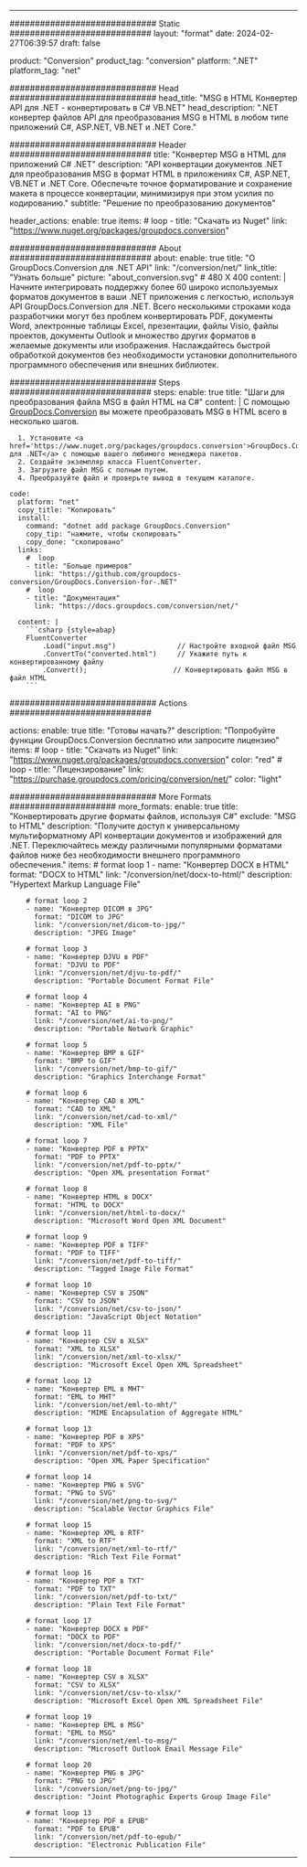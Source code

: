  
---
############################# Static ############################
layout: "format"
date: 2024-02-27T06:39:57
draft: false

product: "Conversion"
product_tag: "conversion"
platform: ".NET"
platform_tag: "net"

############################# Head #############################
head_title: "MSG в HTML Конвертер API для .NET - конвертировать в C# VB.NET"
head_description: ".NET конвертер файлов API для преобразования MSG в HTML в любом типе приложений C#, ASP.NET, VB.NET и .NET Core."

############################# Header ############################
title: "Конвертер MSG в HTML для приложений C# .NET" 
description: "API конвертации документов .NET для преобразования MSG в формат HTML в приложениях C#, ASP.NET, VB.NET и .NET Core. Обеспечьте точное форматирование и сохранение макета в процессе конвертации, минимизируя при этом усилия по кодированию." 
subtitle: "Решение по преобразованию документов" 

header_actions:
  enable: true
  items:
    #  loop
    - title: "Скачать из Nuget"
      link: "https://www.nuget.org/packages/groupdocs.conversion"


############################# About ############################
about:
    enable: true
    title: "О GroupDocs.Conversion для .NET API"
    link: "/conversion/net/"
    link_title: "Узнать больше"
    picture: "about_conversion.svg" # 480 X 400
    content: |
      Начните интегрировать поддержку более 60 широко используемых форматов документов в ваши .NET приложения с легкостью, используя API GroupDocs.Conversion для .NET. Всего несколькими строками кода разработчики могут без проблем конвертировать PDF, документы Word, электронные таблицы Excel, презентации, файлы Visio, файлы проектов, документы Outlook и множество других форматов в желаемые документы или изображения. Наслаждайтесь быстрой обработкой документов без необходимости установки дополнительного программного обеспечения или внешних библиотек.


############################# Steps ############################
steps:
    enable: true
    title: "Шаги для преобразования файла MSG в файл HTML на C#" 
    content: |
      С помощью <a href='https://products.groupdocs.com/conversion/net/'>GroupDocs.Conversion</a> вы можете преобразовать MSG в HTML всего в несколько шагов.
      
      1. Установите <a href='https://www.nuget.org/packages/groupdocs.conversion'>GroupDocs.Conversion для .NET</a> с помощью вашего любимого менеджера пакетов. 
      2. Создайте экземпляр класса FluentConverter.  
      3. Загрузите файл MSG с полным путем. 
      4. Преобразуйте файл и проверьте вывод в текущем каталоге. 
   
    code:
      platform: "net"
      copy_title: "Копировать"
      install:
        command: "dotnet add package GroupDocs.Conversion"
        copy_tip: "нажмите, чтобы скопировать"
        copy_done: "скопировано"
      links:
        #  loop
        - title: "Больше примеров"
          link: "https://github.com/groupdocs-conversion/GroupDocs.Conversion-for-.NET"
        #  loop
        - title: "Документация"
          link: "https://docs.groupdocs.com/conversion/net/"
          
      content: |
        ```csharp {style=abap}
        FluentConverter
            .Load("input.msg")               // Настройте входной файл MSG
            .ConvertTo("converted.html")     // Укажите путь к конвертированному файлу
            .Convert();                     // Конвертировать файл MSG в файл HTML        
        ```            

############################# Actions ############################

actions:
  enable: true
  title: "Готовы начать?"
  description: "Попробуйте функции GroupDocs.Conversion бесплатно или запросите лицензию"
  items:
    #  loop
    - title: "Скачать из Nuget"
      link: "https://www.nuget.org/packages/groupdocs.conversion"
      color: "red"
        #  loop
    - title: "Лицензирование"
      link: "https://purchase.groupdocs.com/pricing/conversion/net/"
      color: "light"


############################# More Formats #####################
more_formats:
    enable: true
    title: "Конвертировать другие форматы файлов, используя C#"
    exclude: "MSG to HTML"
    description: "Получите доступ к универсальному мультиформатному API конвертации документов и изображений для .NET. Переключайтесь между различными популярными форматами файлов ниже без необходимости внешнего программного обеспечения."
    items: 
        # format loop 1
        - name: "Конвертер DOCX в HTML"
          format: "DOCX to HTML"
          link: "/conversion/net/docx-to-html/"
          description: "Hypertext Markup Language File" 

        # format loop 2
        - name: "Конвертер DICOM в JPG" 
          format: "DICOM to JPG"
          link: "/conversion/net/dicom-to-jpg/"
          description: "JPEG Image" 

        # format loop 3
        - name: "Конвертер DJVU в PDF"
          format: "DJVU to PDF"
          link: "/conversion/net/djvu-to-pdf/"
          description: "Portable Document Format File" 

        # format loop 4
        - name: "Конвертер AI в PNG"
          format: "AI to PNG"
          link: "/conversion/net/ai-to-png/"
          description: "Portable Network Graphic" 

        # format loop 5
        - name: "Конвертер BMP в GIF"
          format: "BMP to GIF"
          link: "/conversion/net/bmp-to-gif/"
          description: "Graphics Interchange Format"

        # format loop 6
        - name: "Конвертер CAD в XML"
          format: "CAD to XML"
          link: "/conversion/net/cad-to-xml/"
          description: "XML File"

        # format loop 7
        - name: "Конвертер PDF в PPTX"
          format: "PDF to PPTX"
          link: "/conversion/net/pdf-to-pptx/"
          description: "Open XML presentation Format"

        # format loop 8
        - name: "Конвертер HTML в DOCX"
          format: "HTML to DOCX"
          link: "/conversion/net/html-to-docx/"
          description: "Microsoft Word Open XML Document"

        # format loop 9
        - name: "Конвертер PDF в TIFF"
          format: "PDF to TIFF"
          link: "/conversion/net/pdf-to-tiff/"
          description: "Tagged Image File Format" 

        # format loop 10
        - name: "Конвертер CSV в JSON" 
          format: "CSV to JSON"
          link: "/conversion/net/csv-to-json/"
          description: "JavaScript Object Notation" 

        # format loop 11
        - name: "Конвертер CSV в XLSX" 
          format: "XML to XLSX"
          link: "/conversion/net/xml-to-xlsx/"
          description: "Microsoft Excel Open XML Spreadsheet"  
          
        # format loop 12
        - name: "Конвертер EML в MHT"
          format: "EML to MHT"
          link: "/conversion/net/eml-to-mht/"
          description: "MIME Encapsulation of Aggregate HTML"  
              
        # format loop 13
        - name: "Конвертер PDF в XPS"
          format: "PDF to XPS"
          link: "/conversion/net/pdf-to-xps/"
          description: "Open XML Paper Specification" 
          
        # format loop 14
        - name: "Конвертер PNG в SVG"
          format: "PNG to SVG"
          link: "/conversion/net/png-to-svg/"
          description: "Scalable Vector Graphics File" 
          
        # format loop 15
        - name: "Конвертер XML в RTF"
          format: "XML to RTF"
          link: "/conversion/net/xml-to-rtf/"
          description: "Rich Text File Format"
          
        # format loop 16
        - name: "Конвертер PDF в TXT"
          format: "PDF to TXT"
          link: "/conversion/net/pdf-to-txt/"
          description: "Plain Text File Format"              
        
        # format loop 17
        - name: "Конвертер DOCX в PDF"
          format: "DOCX to PDF"
          link: "/conversion/net/docx-to-pdf/"
          description: "Portable Document Format File"
 
        # format loop 18
        - name: "Конвертер CSV в XLSX"
          format: "CSV to XLSX"
          link: "/conversion/net/csv-to-xlsx/"
          description: "Microsoft Excel Open XML Spreadsheet File"
 
        # format loop 19
        - name: "Конвертер EML в MSG"
          format: "EML to MSG"
          link: "/conversion/net/eml-to-msg/"
          description: "Microsoft Outlook Email Message File"

        # format loop 20
        - name: "Конвертер PNG в JPG"
          format: "PNG to JPG"
          link: "/conversion/net/png-to-jpg/"
          description: "Joint Photographic Experts Group Image File"

        # format loop 13
        - name: "Конвертер PDF в EPUB"
          format: "PDF to EPUB"
          link: "/conversion/net/pdf-to-epub/"
          description: "Electronic Publication File"

---
